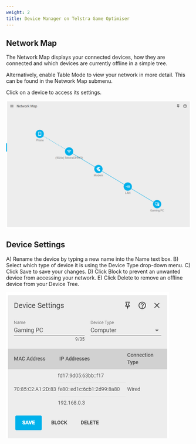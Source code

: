 ```yaml
---
weight: 2
title: Device Manager on Telstra Game Optimiser
---
```


## Network Map

The Network Map displays your connected devices, how they are connected and which devices are currently offline in a simple tree.

Alternatively, enable Table Mode to view your network in more detail. This can be found in the Network Map submenu.

Click on a device to access its settings.

![6cb3f8100cefed1bd074287d02923e808d1fee05.png](device-manager/6cb3f8100cefed1bd074287d02923e808d1fee05.png)

## Device Settings

A) Rename the device by typing a new name into the Name text box.
B) Select which type of device it is using the Device Type drop-down menu.
C) Click Save to save your changes.
D) Click Block to prevent an unwanted device from accessing your network.
E) Click Delete to remove an offline device from your Device Tree.

![14bf411144aec7b4b101e27c3f3fa56cbc170f92.png](device-manager/14bf411144aec7b4b101e27c3f3fa56cbc170f92.png)
